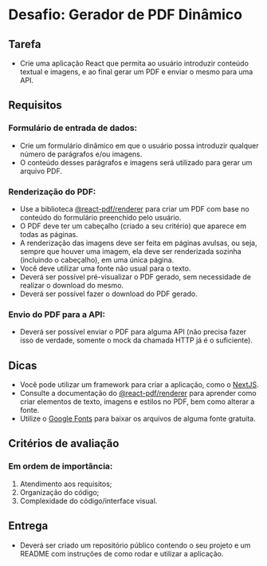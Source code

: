 # Desafio: Gerador de PDF Dinâmico
## Tarefa
- Crie uma aplicação React que permita ao usuário introduzir conteúdo textual e imagens, e ao final gerar um PDF e enviar o mesmo para uma API.

## Requisitos
### Formulário de entrada de dados:
- Crie um formulário dinâmico em que o usuário possa introduzir qualquer número de parágrafos e/ou imagens.
- O conteúdo desses parágrafos e imagens será utilizado para gerar um arquivo PDF.

### Renderização do PDF:
- Use a biblioteca [@react-pdf/renderer](https://react-pdf.org) para criar um PDF com base no conteúdo do formulário preenchido pelo usuário.
- O PDF deve ter um cabeçalho (criado a seu critério) que aparece em todas as páginas.
- A renderização das imagens deve ser feita em páginas avulsas, ou seja, sempre que houver uma imagem, ela deve ser renderizada sozinha (incluindo o cabeçalho), em uma única página.
- Você deve utilizar uma fonte não usual para o texto.
- Deverá ser possível pré-visualizar o PDF gerado, sem necessidade de realizar o download do mesmo.
- Deverá ser possível fazer o download do PDF gerado.

### Envio do PDF para a API:
- Deverá ser possível enviar o PDF para alguma API (não precisa fazer isso de verdade, somente o mock da chamada HTTP já é o suficiente).

## Dicas
- Você pode utilizar um framework para criar a aplicação, como o [NextJS](https://nextjs.org).
- Consulte a documentação do [@react-pdf/renderer](https://react-pdf.org) para aprender como criar elementos de texto, imagens e estilos no PDF, bem como alterar a fonte.
- Utilize o [Google Fonts](https://fonts.google.com) para baixar os arquivos de alguma fonte gratuita.

## Critérios de avaliação

### Em ordem de importância: 
1. Atendimento aos requisitos;
2. Organização do código;
3. Complexidade do código/interface visual.

## Entrega
- Deverá ser criado um repositório público contendo o seu projeto e um README com instruções de como rodar e utilizar a aplicação.

